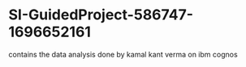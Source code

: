 # SI-GuidedProject-586747-1696652161
contains the data analysis done by kamal kant verma on ibm cognos
